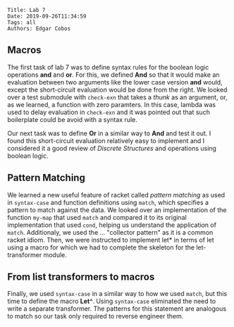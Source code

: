     Title: Lab 7
    Date: 2019-09-26T11:34:59
    Tags: all
    Authors: Edgar Cobos

## Macros

The first task of lab 7 was to define syntax rules for the boolean logic operations **and** and **or**. For this, we defined **And** so that it would make an evaluation between two arguments like the lower case version **and** would, except the short-circuit evaluation would be done from the right. We looked over a test submodule with `check-exn` that takes a *thunk* as an argument, or, as we learned, a function with zero paramters. In this case, lambda was used to delay evaluation in `check-exn` and it was pointed out that such boilerplate could be avoid with a syntax rule.

Our next task was to define **Or** in a similar way to **And** and test it out. I found this short-circuit evaluation relatively easy to implement and I considered it a good review of *Discrete Structures* and operations using boolean logic.

## Pattern Matching

We learned a new useful feature of racket called *pattern matching* as used in `syntax-case` and function definitions using `match`, which specifies a pattern to match against the data. We looked over an implementation of the function `my-map` that used `match` and compared it to its original implementation that used `cond`, helping us understand the application of `match`. Additionaly, we used the ... "collector pattern" as it is a common racket idiom. Then, we were instructed to implement let* in terms of let using a macro for which we had to complete the skeleton for the let-transformer module.

## From list transformers to macros

Finally, we used `syntax-case` in a similar way to how we used `match`, but this time to define the macro **Let^**. Using `syntax-case` eliminated the need to write a separate transformer. The patterns for this statement are analogous to match so our task only required to reverse engineer them.

<!-- more -->

